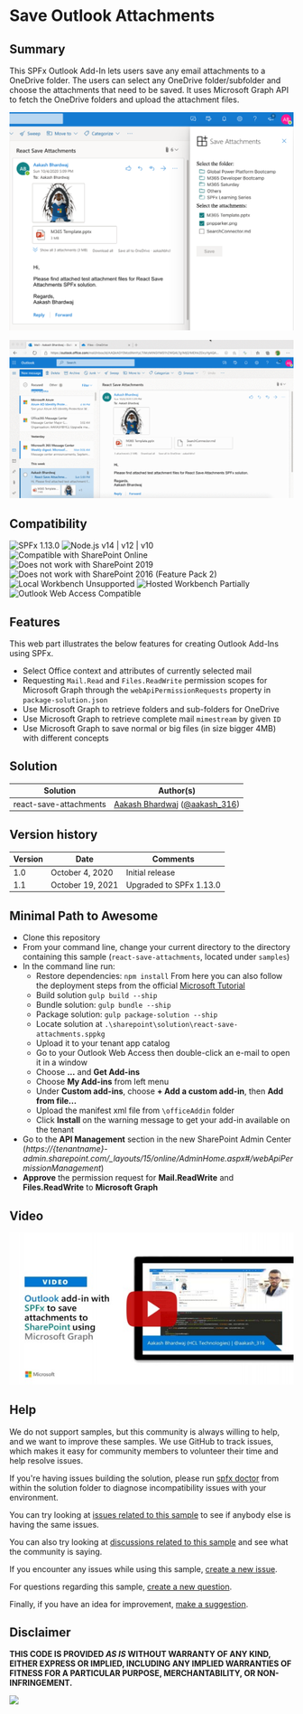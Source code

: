 # Save Outlook Attachments

## Summary

This SPFx Outlook Add-In lets users save any email attachments to a OneDrive folder. The users can select any OneDrive folder/subfolder and choose the attachments that need to be saved. It uses Microsoft Graph API to fetch the OneDrive folders and upload the attachment files.

![Preview](./assets/react-save-attachments-1.png)

![Save Attachments in Action](./assets/react-save-attachments-2.gif)

## Compatibility

![SPFx 1.13.0](https://img.shields.io/badge/SPFx-1.13.0-green.svg)
![Node.js v14 | v12 | v10](https://img.shields.io/badge/Node.js-v14%20%7C%20v12%20%7C%20v10-green.svg) 
![Compatible with SharePoint Online](https://img.shields.io/badge/SharePoint%20Online-Compatible-green.svg)
![Does not work with SharePoint 2019](https://img.shields.io/badge/SharePoint%20Server%202019-Incompatible-red.svg "SharePoint Server 2019 requires SPFx 1.4.1 or lower")
![Does not work with SharePoint 2016 (Feature Pack 2)](https://img.shields.io/badge/SharePoint%20Server%202016%20(Feature%20Pack%202)-Incompatible-red.svg "SharePoint Server 2016 Feature Pack 2 requires SPFx 1.1")
![Local Workbench Unsupported](https://img.shields.io/badge/Local%20Workbench-Unsupported-red.svg "Local workbench is no longer available as of SPFx 1.13 and above")
![Hosted Workbench Partially](https://img.shields.io/badge/Hosted%20Workbench-Partially-yellow.svg "Designed to work in Outlook, but will display sample attachments while in workbench")
![Outlook Web Access Compatible ](https://img.shields.io/badge/Outlook%20Web%20Access-Compatible-green.svg)


## Features

This web part illustrates the below features for creating Outlook Add-Ins using SPFx.

* Select Office context and attributes of currently selected mail
* Requesting `Mail.Read` and `Files.ReadWrite` permission scopes for Microsoft Graph through the `webApiPermissionRequests` property in `package-solution.json`
* Use Microsoft Graph to retrieve folders and sub-folders for OneDrive
* Use Microsoft Graph to retrieve complete mail `mimestream` by given `ID`
* Use Microsoft Graph to save normal or big files (in size bigger 4MB) with different concepts

## Solution

Solution|Author(s)
--------|---------
react-save-attachments | [Aakash Bhardwaj](https://github.com/aakashbhardwaj619) ([@aakash_316](https://twitter.com/aakash_316))

## Version history

Version|Date|Comments
-------|----|--------
1.0|October 4, 2020|Initial release
1.1|October 19, 2021|Upgraded to SPFx 1.13.0

## Minimal Path to Awesome

* Clone this repository
* From your command line, change your current directory to the directory containing this sample (`react-save-attachments`, located under `samples`)
* In the command line run:
  * Restore dependencies: `npm install`
  From here you can also follow the deployment steps from the official [Microsoft Tutorial](https://docs.microsoft.com/en-us/sharepoint/dev/spfx/web-parts/get-started/office-addins-tutorial#packaging-and-deploying-your-solution-to-sharepoint)
  * Build solution `gulp build --ship`
  * Bundle solution: `gulp bundle --ship`
  * Package solution: `gulp package-solution --ship`
  * Locate solution at `.\sharepoint\solution\react-save-attachments.sppkg`
  * Upload it to your tenant app catalog
  * Go to your Outlook Web Access then double-click an e-mail to open it in a window
  * Choose **...** and **Get Add-ins**
  * Choose **My Add-ins** from left menu
  * Under **Custom add-ins**, choose **+ Add a custom add-in**, then **Add from file...**
  * Upload the manifest xml file from `\officeAddin` folder
  * Click **Install** on the warning message to get your add-in available on the tenant
* Go to the **API Management** section in the new SharePoint Admin Center (*https://{tenantname}-admin.sharepoint.com/_layouts/15/online/AdminHome.aspx#/webApiPermissionManagement*)
* **Approve** the permission request for **Mail.ReadWrite** and **Files.ReadWrite** to **Microsoft Graph**

## Video

[![Outlook add-in with SPFx to save attachments to SharePoint using Microsoft Graph](./assets/video-thumbnail.jpg)](https://www.youtube.com/watch?v=Hl4zu9YeeRA "Outlook add-in with SPFx to save attachments to SharePoint using Microsoft Graph")

## Help

We do not support samples, but this community is always willing to help, and we want to improve these samples. We use GitHub to track issues, which makes it easy for  community members to volunteer their time and help resolve issues.

If you're having issues building the solution, please run [spfx doctor](https://pnp.github.io/cli-microsoft365/cmd/spfx/spfx-doctor/) from within the solution folder to diagnose incompatibility issues with your environment.

You can try looking at [issues related to this sample](https://github.com/pnp/sp-dev-fx-webparts/issues?q=label%3Areact-save-attachments) to see if anybody else is having the same issues.

You can also try looking at [discussions related to this sample](https://github.com/pnp/sp-dev-fx-webparts/discussions?discussions_q=label%3Areact-save-attachments) and see what the community is saying.


If you encounter any issues while using this sample, [create a new issue](https://github.com/pnp/sp-dev-fx-webparts/issues/new?assignees=&labels=Needs%3A+Triage+%3Amag%3A%2Ctype%3Abug-suspected&template=bug-report.yml&sample=react-save-attachments&authors=@aakashbhardwaj619&title=react-save-attachments%20-%20).

For questions regarding this sample, [create a new question](https://github.com/pnp/sp-dev-fx-webparts/issues/new?assignees=&labels=Needs%3A+Triage+%3Amag%3A%2Ctype%3Abug-suspected&template=question.yml&sample=react-save-attachments&authors=@aakashbhardwaj619&title=react-save-attachments%20-%20).

Finally, if you have an idea for improvement, [make a suggestion](https://github.com/pnp/sp-dev-fx-webparts/issues/new?assignees=&labels=Needs%3A+Triage+%3Amag%3A%2Ctype%3Abug-suspected&template=suggestion.yml&sample=react-save-attachments&authors=@aakashbhardwaj619&title=react-save-attachments%20-%20).

## Disclaimer

**THIS CODE IS PROVIDED *AS IS* WITHOUT WARRANTY OF ANY KIND, EITHER EXPRESS OR IMPLIED, INCLUDING ANY IMPLIED WARRANTIES OF FITNESS FOR A PARTICULAR PURPOSE, MERCHANTABILITY, OR NON-INFRINGEMENT.**


<img src="https://telemetry.sharepointpnp.com/sp-dev-fx-webparts/samples/react-save-attachments" />

